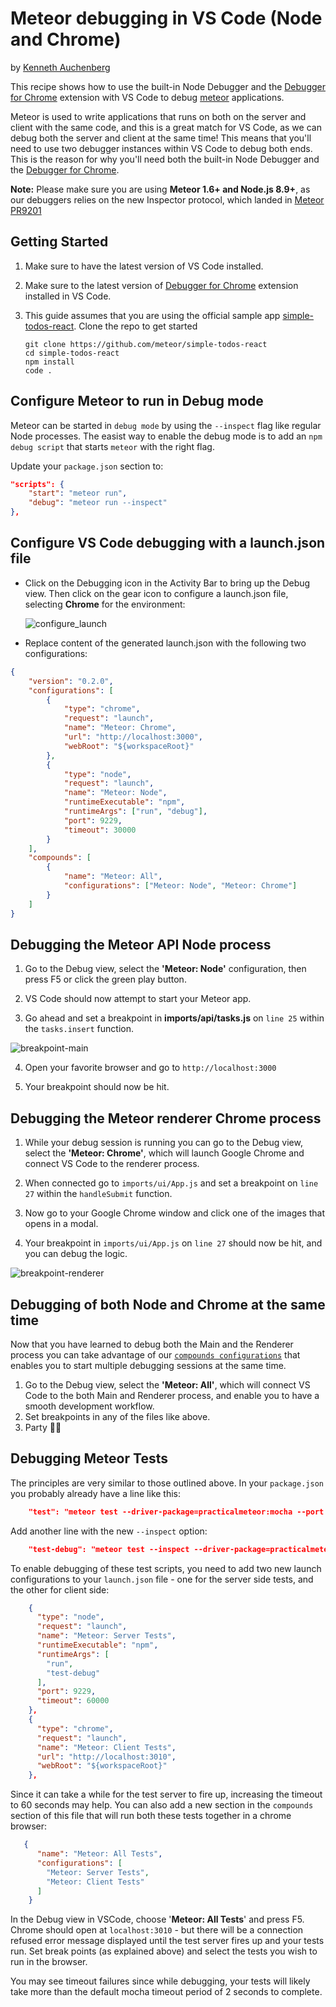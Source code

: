 # Meteor debugging in VS Code (Node and Chrome)

by [Kenneth Auchenberg](https://twitter.com/auchenberg)

This recipe shows how to use the built-in Node Debugger and the [Debugger for Chrome](https://github.com/Microsoft/vscode-chrome-debug) extension with VS Code to debug [meteor](https://www.meteor.com/) applications. 

Meteor is used to write applications that runs on both on the server and client with the same code, and this is a great match for VS Code, as we can debug both the server and client at the same time! This means that you'll need to use two debugger instances within VS Code to debug both ends. This is the reason for why you'll need both the built-in Node Debugger and the [Debugger for Chrome](https://github.com/Microsoft/vscode-chrome-debug).

**Note:** Please make sure you are using **Meteor 1.6+ and Node.js 8.9+**, as our debuggers relies on the new Inspector protocol, which landed in [Meteor PR9201](https://github.com/meteor/meteor/pull/9201)

## Getting Started

1. Make sure to have the latest version of VS Code installed.

2. Make sure to the latest version of [Debugger for Chrome](https://marketplace.visualstudio.com/items?itemName=msjsdiag.debugger-for-chrome) extension installed in VS Code.

3. This guide assumes that you are using the official sample app [simple-todos-react](https://github.com/meteor/simple-todos-react). Clone the repo to get started
    > 
    ```
    git clone https://github.com/meteor/simple-todos-react
    cd simple-todos-react
    npm install
    code .
    ```

## Configure Meteor to run in Debug mode

Meteor can be started in `debug mode` by using the `--inspect` flag like regular Node processes. The easist way to enable the debug mode is to add an `npm debug script` that starts `meteor` with the right flag.

Update your `package.json` section to:

```json
"scripts": {
    "start": "meteor run",
    "debug": "meteor run --inspect"
},
```  

## Configure VS Code debugging with a launch.json file

- Click on the Debugging icon in the Activity Bar to bring up the Debug view.
Then click on the gear icon to configure a launch.json file, selecting **Chrome** for the environment:

   ![configure_launch](configure_launch.png)

- Replace content of the generated launch.json with the following two configurations:

```json
{
    "version": "0.2.0",
    "configurations": [
        {
            "type": "chrome",
            "request": "launch",
            "name": "Meteor: Chrome",
            "url": "http://localhost:3000",
            "webRoot": "${workspaceRoot}"
        },
        {
            "type": "node",
            "request": "launch",
            "name": "Meteor: Node",
            "runtimeExecutable": "npm",
            "runtimeArgs": ["run", "debug"],
            "port": 9229,
            "timeout": 30000
        }
    ],
    "compounds": [
        {
            "name": "Meteor: All",
            "configurations": ["Meteor: Node", "Meteor: Chrome"]
        }
    ]
}

```

## Debugging the Meteor API Node process
  
  1. Go to the Debug view, select the **'Meteor: Node'** configuration, then press F5 or click the green play button.

  2. VS Code should now attempt to start your Meteor app. 
  
  3. Go ahead and set a breakpoint in **imports/api/tasks.js** on `line 25` within the `tasks.insert` function.

![breakpoint-main](breakpoint_node.png)

  4. Open your favorite browser and go to `http://localhost:3000`

  5. Your breakpoint should now be hit.

## Debugging the Meteor renderer Chrome process

  1. While your debug session is running you can go to the Debug view, select the **'Meteor: Chrome'**, which will launch Google Chrome and connect VS Code to the renderer process. 

  3. When connected go to `imports/ui/App.js` and set a breakpoint on `line 27` within the `handleSubmit` function.

  4. Now go to your Google Chrome window and click one of the images that opens in a modal.

  5. Your breakpoint in `imports/ui/App.js` on `line 27` should now be hit, and you can debug the logic.

![breakpoint-renderer](breakpoint_chrome.png)

## Debugging of both Node and Chrome at the same time

Now that you have learned to debug both the Main and the Renderer process you can take advantage of our [`compounds configurations`](https://code.visualstudio.com/updates/v1_8#_multitarget-debugging) that enables you to start multiple debugging sessions at the same time. 

1. Go to the Debug view, select the **'Meteor: All'**, which will connect VS Code to the both Main and Renderer process, and enable you to have a smooth development workflow.
2. Set breakpoints in any of the files like above.
3. Party 🎉🔥 

## Debugging Meteor Tests

The principles are very similar to those outlined above. In your `package.json` you probably already have a line like this:

```json
    "test": "meteor test --driver-package=practicalmeteor:mocha --port 3010",
```

Add another line with the new `--inspect` option:

```json
    "test-debug": "meteor test --inspect --driver-package=practicalmeteor:mocha --port 3010",
```

To enable debugging of these test scripts, you need to add two new launch configurations to your `launch.json` file - one for the server side tests, and the other for client side:

```json
    {
      "type": "node",
      "request": "launch",
      "name": "Meteor: Server Tests",
      "runtimeExecutable": "npm",
      "runtimeArgs": [
        "run",
        "test-debug"
      ],
      "port": 9229,
      "timeout": 60000
    },
    {
      "type": "chrome",
      "request": "launch",
      "name": "Meteor: Client Tests",
      "url": "http://localhost:3010",
      "webRoot": "${workspaceRoot}"
    },
```

Since it can take a while for the test server to fire up, increasing the timeout to 60 seconds may help. You can also add a new section in the `compounds` section of this file that will run both these tests together in a chrome browser:

```json
   {
      "name": "Meteor: All Tests",
      "configurations": [
        "Meteor: Server Tests",
        "Meteor: Client Tests"
      ]
    }
```

In the Debug view in VSCode, choose '**Meteor: All Tests**' and press F5. Chrome should open at `localhost:3010` - but there will be a connection refused error message displayed until the test server fires up and your tests run. Set break points (as explained above) and select the tests you wish to run in the browser.

You may see timeout failures since while debugging, your tests will likely take more than the default mocha timeout period of 2 seconds to complete.
